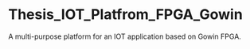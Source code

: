 # Thesis_IOT_Platfrom_FPGA_Gowin
A multi-purpose platform for an IOT application based on Gowin FPGA.
